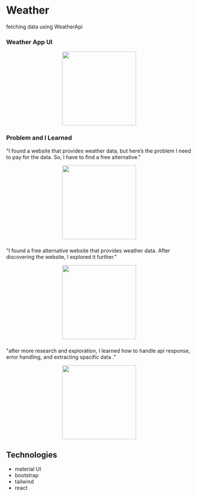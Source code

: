 # Weather

fetching data using WeatherApi

### Weather App UI
<div align="center">
  <img height="200" src="https://firebasestorage.googleapis.com/v0/b/firetest-67b89.appspot.com/o/done.PNG?alt=media&token=f57b54a7-37b1-4335-aba3-96208c122231"  />
</div>


### Problem and I Learned

"I found a website that provides weather data, but here’s the problem I need to pay for the data. So, I have to find a free alternative."
<div align="center">
  <img height="200" src="https://firebasestorage.googleapis.com/v0/b/firetest-67b89.appspot.com/o/1atemp.png?alt=media&token=67731660-f915-4384-bed1-9757a499d5f1"  />
</div>

###

"I found a free alternative website that provides weather data. After discovering the website, I explored it further."
<div align="center">
  <img height="200" src="https://firebasestorage.googleapis.com/v0/b/firetest-67b89.appspot.com/o/2atemp.png?alt=media&token=b9b2eba5-4805-4efc-b2ac-d9c363ed28f0"  />
</div>

###

 "after more research and exploration, I learned how to handle api response, error handling, and extracting spacific data ." 
<div align="center">
  <img height="200" src="https://firebasestorage.googleapis.com/v0/b/firetest-67b89.appspot.com/o/3atemp.png?alt=media&token=a582ecd9-671c-4a5c-9cf4-fd2dce683092"  />
</div>

###

## Technologies
- material UI
- bootstrap
- tailwind
- react

